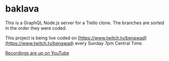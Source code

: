# baklava

This is a GraphQL Node.js server for a Trello clone. The branches are sorted in the order they were coded.

This project is being live coded on [https://www.twitch.tv/benawad](https://www.twitch.tv/benawad) every Sunday 7pm Central Time.

[Recordings are up on YouTube](https://www.youtube.com/playlist?list=PLN3n1USn4xlkC8xrNQoB4juXlqhxsx4xU)
